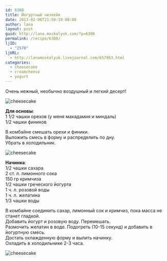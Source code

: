 ```yaml
---
id: 6308
title: Йогуртный чизкейк
date: 2013-02-06T21:50:19-08:00
author: lana
layout: post
guid: http://lana.moskalyuk.com/?p=6308
permalink: /recipe/6308/
ljID:
  - "2570"
ljURL:
  - http://lanamoskalyuk.livejournal.com/657963.html
categories:
  - cheesecake
  - creamcheese
  - yogurt
---
```

Очень нежный, необычно воздушный и легкий десерт!

![cheesecake](http://farm9.staticflickr.com/8509/8451783310_558b93bdac_c.jpg) 

**Для основы**:  
1 1/2 чашки орехов (у меня макадамия и миндаль)  
1/2 чашки фиников

В комбайне смешать орехи и финики.  
Выложить смесь в форму и распределить по дну.  
Убрать в холодильник.

![cheesecake](http://farm9.staticflickr.com/8512/8450694929_8e518e9a1c_c.jpg) 

**Начинка**:  
1/2 чашки сахара  
2 ст. л. лимонного сока  
150 гр кримчиза  
1/2 чашки греческого йогурта  
1 ч. л. розовой воды  
1 ч. л. желатина  
1/3 чашки воды

В комбайне соединить сахар, лимонный сок и кримчиз, пока масса не станет гладкой.  
Добавить йогурт и розовую воду. Перемешать.  
Размочить желатин в воде. Подогреть (10-15 секунд) и добавить в йогуртную смесь.  
Достать охлажденную форму и вылить начинку.  
Охладить в холодильнике 2-3 часа.

![cheesecake](http://farm9.staticflickr.com/8376/8451784454_6f46dfc644_c.jpg)